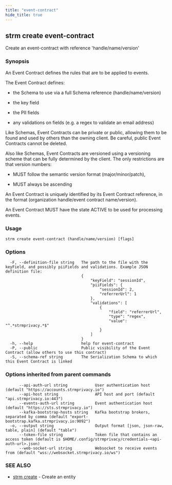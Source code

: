 ```yaml
---
title: "event-contract"
hide_title: true
---
```

## strm create event-contract

Create an event-contract with reference 'handle/name/version'

### Synopsis

An Event Contract defines the rules that are to be applied to events.

The Event Contract defines:

- the Schema to use via a full Schema reference (handle/name/version)

- the key field

- the PII fields

- any validations on fields (e.g. a regex to validate an email address)

Like Schemas, Event Contracts can be private or public, allowing them to be found and used by others than the owning
client. Be careful, public Event Contracts cannot be deleted.

Also like Schemas, Event Contracts are versioned using a versioning scheme that can be fully determined by the client.
The only restrictions are that version numbers:

- MUST follow the semantic version format (major/minor/patch),

- MUST always be ascending

An Event Contract is uniquely identified by its Event Contract reference, in the format (organization handle/event
contract name/version).

An Event Contract MUST have the state ACTIVE to be used for processing events.

### Usage


```
strm create event-contract (handle/name/version) [flags]
```

### Options

```
  -F, --definition-file string   The path to the file with the keyField, and possibly piiFields and validations. Example JSON definition file:
                                 {
                                     "keyField": "sessionId",
                                     "piiFields": {
                                         "sessionId": 2,
                                         "referrerUrl": 1
                                     },
                                     "validations": [
                                         {
                                             "field": "referrerUrl",
                                             "type": "regex",
                                             "value": "^.*strmprivacy.*$"
                                         }
                                     ]
                                 }
  -h, --help                     help for event-contract
  -P, --public                   Public visibility of the Event Contract (allow others to use this contract)
  -S, --schema-ref string        The Serialization Schema to which this Event Contract is linked
```

### Options inherited from parent commands

```
      --api-auth-url string            User authentication host (default "https://accounts.strmprivacy.io")
      --api-host string                API host and port (default "api.strmprivacy.io:443")
      --events-auth-url string         Event authentication host (default "https://sts.strmprivacy.io")
      --kafka-bootstrap-hosts string   Kafka bootstrap brokers, separated by comma (default "export-bootstrap.kafka.strmprivacy.io:9092")
  -o, --output string                  Output format [json, json-raw, table, plain] (default "table")
      --token-file string              Token file that contains an access token (default is $HOME/.config/strmprivacy/credentials-<api-auth-url>.json)
      --web-socket-url string          Websocket to receive events from (default "wss://websocket.strmprivacy.io/ws")
```

### SEE ALSO

* [strm create](/cli-reference/strm/create/index.md)	 - Create an entity


